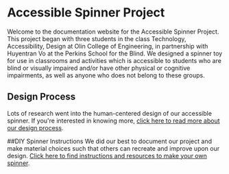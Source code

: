 # Accessible Spinner Project
Welcome to the documentation website for the Accessible Spinner Project. This project began with three students in the class Technology, Accessibility, Design at Olin College of Engineering, in partnership with Huyentran Vo at the Perkins School for the Blind. We designed a spinner toy for use in classrooms and activities which is accessible to students who are blind or visually impaired and/or have other physical or cognitive impairments, as well as anyone who does not belong to these groups.

## Design Process
Lots of research went into the human-centered design of our accessible spinner. If you're interested in knowing more, [click here to read more about our design process](process.md). 

##DIY Spinner Instructions
We did our best to document our project and make material choices such that others can recreate and improve upon our design. [Click here to find instructions and resources to make your own spinner](instructions.md).
